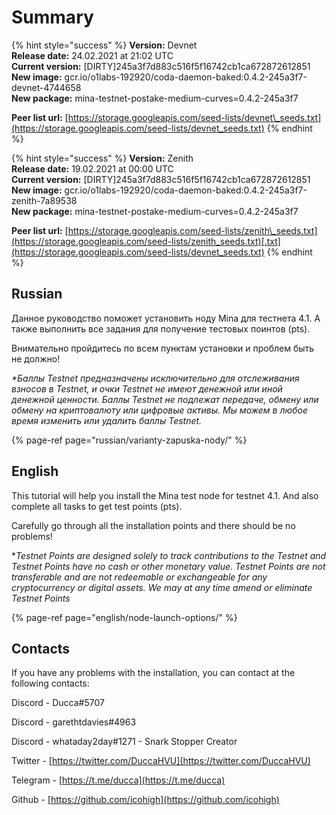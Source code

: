 # Summary

{% hint style="success" %}
**Version:** Devnet  
**Release date:** 24.02.2021 at 21:02 UTC  
**Current version:** \[DIRTY\]245a3f7d883c516f5f16742cb1ca672872612851  
**New image:** gcr.io/o1labs-192920/coda-daemon-baked:0.4.2-245a3f7-devnet-4744658  
**New package:** mina-testnet-postake-medium-curves=0.4.2-245a3f7

**Peer list url:** [https://storage.googleapis.com/seed-lists/devnet\_seeds.txt](https://storage.googleapis.com/seed-lists/devnet_seeds.txt)
{% endhint %}

{% hint style="success" %}
**Version:** Zenith   
**Release date:** 19.02.2021 at 00:00 UTC  
**Current version:** \[DIRTY\]245a3f7d883c516f5f16742cb1ca672872612851  
**New image:** gcr.io/o1labs-192920/coda-daemon-baked:0.4.2-245a3f7-zenith-7a89538  
**New package:** mina-testnet-postake-medium-curves=0.4.2-245a3f7

**Peer list url:** [https://storage.googleapis.com/seed-lists/zenith\_seeds.txt](https://storage.googleapis.com/seed-lists/zenith_seeds.txt)[.txt](https://storage.googleapis.com/seed-lists/devnet_seeds.txt)
{% endhint %}

## Russian

Данное руководство поможет установить ноду Mina для тестнета 4.1. А также выполнить все задания для получение тестовых поинтов \(pts\).

Внимательно пройдитесь по всем пунктам установки и проблем быть не должно! 

_\*Баллы Testnet предназначены исключительно для отслеживания взносов в Testnet, и очки Testnet не имеют денежной или иной денежной ценности. Баллы Testnet не подлежат передаче, обмену или обмену на криптовалюту или цифровые активы. Мы можем в любое время изменить или удалить баллы Testnet._

{% page-ref page="russian/varianty-zapuska-nody/" %}

## English

This tutorial will help you install the Mina test node for testnet 4.1. And also complete all tasks to get test points \(pts\). 

Carefully go through all the installation points and there should be no problems!

\*_Testnet Points are designed solely to track contributions to the Testnet and Testnet Points have no cash or other monetary value. Testnet Points are not transferable and are not redeemable or exchangeable for any cryptocurrency or digital assets. We may at any time amend or eliminate Testnet Points_

{% page-ref page="english/node-launch-options/" %}

## Contacts

If you have any problems with the installation, you can contact at the following contacts:

Discord - Ducca\#5707

Discord - garethtdavies\#4963

Discord - whataday2day\#1271 - Snark Stopper Creator

Twitter - [https://twitter.com/DuccaHVU](https://twitter.com/DuccaHVU)

Telegram - [https://t.me/ducca](https://t.me/ducca)

Github - [https://github.com/icohigh](https://github.com/icohigh)

